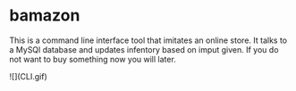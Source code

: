 # bamazon

This is a command line interface tool that imitates an online store. It talks to a MySQl database and updates infentory based on imput given. If you do not want to buy something now you will later.
</nl>
<p></p>
![](CLI.gif)



                                        
    
